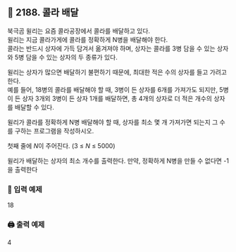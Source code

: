 ## 🏁 2188. 콜라 배달
북극곰 윌리는 요즘 콜라공장에서 콜라를 배달하고 있다. 
<br>윌리는 지금 콜라가게에 콜라를 정확하게 N병을 배달해야 한다. 
<br>콜라는 반드시 상자에 가득 담겨서 옮겨져야 하며, 상자는 콜라를 3병 담을 수 있는 상자와 5병 담을 수 있는 상자의 두 종류가 있다.

윌리는 상자가 많으면 배달하기 불편하기 때문에, 최대한 적은 수의 상자를 들고 가려고 한다. 
<br>예를 들어, 18병의 콜라를 배달해야 할 때, 3병이 든 상자를 6개를 가져가도 되지만, 5병이 든 상자 3개외 3병이 든 상자 1개를 배달하면, 총 4개의 상자로 더 적은 개수의 상자를 배달할 수 있다.

윌리가 콜라를 정확하게 N병 배달해야 할 때, 상자를 최소 몇 개 가져가면 되는지 그 수를 구하는 프로그램을 작성하시오.

첫째 줄에 $N$이 주어진다. (3 ≤ $N$ ≤ 5000)

윌리가 배달하는 상자의 최소 개수를 출력한다. 만약, 정확하게 N병을 만들 수 없다면 -1을 출력한다


### 📝 입력 예제
18

### 🖨️ 출력 예제
4